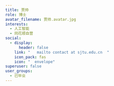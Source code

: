 ```yaml
---
title: 贾帅
role: 博士
avatar_filename: 贾帅.avatar.jpg
interests:
  - 人工智能
  - 同花顺自营
social:
  - display:
      header: false
    link: "   mailto contact at sjtu.edu.cn  "
    icon_pack: fas
    icon: "  envelope"
superuser: false
user_groups:
  - 已毕业
---
```

